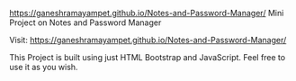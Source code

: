 https://ganeshramayampet.github.io/Notes-and-Password-Manager/
Mini Project on Notes and Password Manager

Visit: https://ganeshramayampet.github.io/Notes-and-Password-Manager/

This Project is built using just HTML Bootstrap and JavaScript.
Feel free to use it as you wish.
